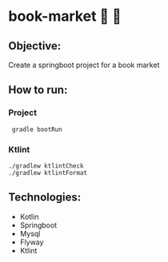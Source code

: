 # book-market :open_book: :convenience_store:

## Objective:
Create a springboot project for a book market

## How to run: 

### Project
```
 gradle bootRun
```

### Ktlint
```
./gradlew ktlintCheck
./gradlew ktlintFormat
```

## Technologies:
- Kotlin 
- Springboot
- Mysql
- Flyway
- Ktlint